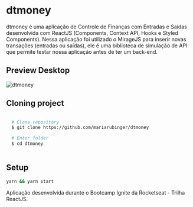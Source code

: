 # dtmoney

dtmoney é uma aplicação de Controle de Finanças com Entradas e Saídas desenvolvida com ReactJS (Components, Context API, Hooks e Styled Components).
Nessa aplicação foi utilizado o MirageJS para inserir novas transações (entradas ou saídas), ele é uma biblioteca de simulação de API que permite testar nossa aplicação antes de ter um back-end.

## Preview Desktop

![dtmoney](https://user-images.githubusercontent.com/66969881/111778773-1d772780-88ad-11eb-8d25-b110c418a877.png)

## Cloning project

```bash

  # Clone repository
  $ git clone https://github.com/mariarubinger/dtmoney

  # Enter folder
  $ cd dtmoney
  
  ```

## Setup

```bash
yarn && yarn start
```


Aplicação desenvolvida durante o Bootcamp Ignite da Rocketseat - Trilha ReactJS.
